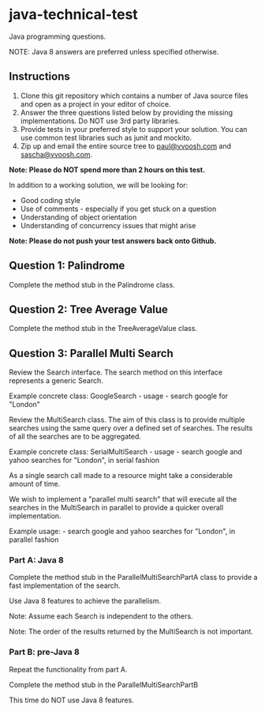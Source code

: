 java-technical-test
===================

Java programming questions.

NOTE: Java 8 answers are preferred unless specified otherwise.

## Instructions

1. Clone this git repository which contains a number of Java source files and open as a project in your editor of choice.
2. Answer the three questions listed below by providing the missing implementations.  Do NOT use 3rd party libraries.
3. Provide tests in your preferred style to support your solution.  You can use common test libraries such as junit and mockito.
4. Zip up and email the entire source tree to paul@vvoosh.com and sascha@vvoosh.com.

**Note: Please do NOT spend more than 2 hours on this test.**

In addition to a working solution, we will be looking for:

- Good coding style
- Use of comments - especially if you get stuck on a question
- Understanding of object orientation
- Understanding of concurrency issues that might arise

**Note: Please do not push your test answers back onto Github.**

## Question 1: Palindrome

Complete the method stub in the Palindrome class.

## Question 2: Tree Average Value

Complete the method stub in the TreeAverageValue class.

## Question 3: Parallel Multi Search

Review the Search interface.  The search method on this interface represents a generic Search.

Example concrete class: GoogleSearch - usage - search google for "London"

Review the MultiSearch class.  The aim of this class is to provide multiple searches using the same query over a
defined set of searches.  The results of all the searches are to be aggregated.

Example concrete class: SerialMultiSearch - usage - search google and yahoo searches for "London", in serial fashion

As a single search call made to a resource might take a considerable amount of time. 

We wish to implement a "parallel multi search" that will execute all the searches in the MultiSearch in parallel to 
provide a quicker overall implementation.

Example usage: - search google and yahoo searches for "London", in parallel fashion

### Part A: Java 8

Complete the method stub in the ParallelMultiSearchPartA class to provide a fast implementation of the search. 

Use Java 8 features to achieve the parallelism.

Note: Assume each Search is independent to the others.

Note: The order of the results returned by the MultiSearch is not important.

### Part B: pre-Java 8

Repeat the functionality from part A.  

Complete the method stub in the ParallelMultiSearchPartB

This time do NOT use Java 8 features.
